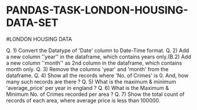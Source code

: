 # PANDAS-TASK-LONDON-HOUSING-DATA-SET

#LONDON HOUSING DATA

Q. 1) Convert the Datatype of 'Date' column to Date-Time format. 
Q. 2) Add a new column ''year'' in the dataframe, which contains years only.(B.2) Add a new column ''month'' as 2nd column in the dataframe, which contains month only.
Q. 3) Remove the columns 'year' and 'month' from the dataframe. 
Q. 4) Show all the records where 'No. of Crimes' is 0. And, how many such records are there ?
Q. 5) What is the maximum & minimum 'average_price' per year in england ?
Q. 6) What is the Maximum & Minimum No. of Crimes recorded per area ? 
Q. 7) Show the total count of records of each area, where average price is less than 100000.
